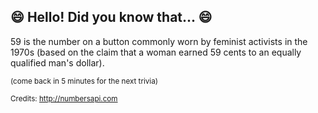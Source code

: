 ## :smile: Hello! Did you know that... :smile:
59 is the number on a button commonly worn by feminist activists in the 1970s (based on the claim that a woman earned 59 cents to an equally qualified man's dollar).

<sup>(come back in 5 minutes for the next trivia)</sup>


<sup>Credits: http://numbersapi.com</sup>
